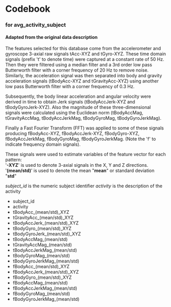 # Codebook

### for avg_activity_subject

#### Adapted from the original data description

The features selected for this database come from the accelerometer and gyroscope 3-axial raw signals tAcc-XYZ and tGyro-XYZ. These time domain signals (prefix 't' to denote time) were captured at a constant rate of 50 Hz. Then they were filtered using a median filter and a 3rd order low pass Butterworth filter with a corner frequency of 20 Hz to remove noise. Similarly, the acceleration signal was then separated into body and gravity acceleration signals (tBodyAcc-XYZ and tGravityAcc-XYZ) using another low pass Butterworth filter with a corner frequency of 0.3 Hz. 

Subsequently, the body linear acceleration and angular velocity were derived in time to obtain Jerk signals (tBodyAccJerk-XYZ and tBodyGyroJerk-XYZ). Also the magnitude of these three-dimensional signals were calculated using the Euclidean norm (tBodyAccMag, tGravityAccMag, tBodyAccJerkMag, tBodyGyroMag, tBodyGyroJerkMag). 

Finally a Fast Fourier Transform (FFT) was applied to some of these signals producing fBodyAcc-XYZ, fBodyAccJerk-XYZ, fBodyGyro-XYZ, fBodyAccJerkMag, fBodyGyroMag, fBodyGyroJerkMag. (Note the 'f' to indicate frequency domain signals). 

These signals were used to estimate variables of the feature vector for each pattern:  
'**-XYZ**' is used to denote 3-axial signals in the X, Y and Z directions.
'**(mean/std)**' is used to denote the mean "**mean**" or standard deviation "**std**"

*subject_id* is the numeric subject identifier
*activity* is the description of the activity

* subject_id
* activity
* tBodyAcc_(mean/std)_XYZ
* tGravityAcc_(mean/std)_XYZ
* tBodyAccJerk_(mean/std)_XYZ
* tBodyGyro_(mean/std)_XYZ
* tBodyGyroJerk_(mean/std)_XYZ
* tBodyAccMag_(mean/std)
* tGravityAccMag_(mean/std)
* tBodyAccJerkMag_(mean/std)
* tBodyGyroMag_(mean/std)
* tBodyGyroJerkMag_(mean/std)
* fBodyAcc_(mean/std)_XYZ
* fBodyAccJerk_(mean/std)_XYZ
* fBodyGyro_(mean/std)_XYZ
* fBodyAccMag_(mean/std)
* fBodyAccJerkMag_(mean/std)
* fBodyGyroMag_(mean/std)
* fBodyGyroJerkMag_(mean/std)